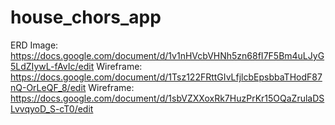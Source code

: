 # house_chors_app
ERD Image: https://docs.google.com/document/d/1v1nHVcbVHNh5zn68fI7F5Bm4uLJyG5LdZIywL-fAvIc/edit
Wireframe: https://docs.google.com/document/d/1Tsz122FRttGIvLfjlcbEpsbbaTHodF87nQ-OrLeQF_8/edit
Wireframe: https://docs.google.com/document/d/1sbVZXXoxRk7HuzPrKr15OQaZrulaDSLvvqyoD_S-cT0/edit
